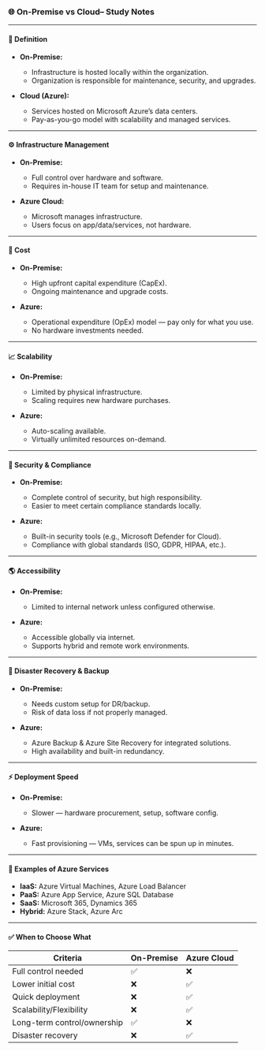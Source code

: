 
### 🌐 On-Premise vs Cloud– Study Notes

---

#### 📍 **Definition**

- **On-Premise:**
  - Infrastructure is hosted locally within the organization.
  - Organization is responsible for maintenance, security, and upgrades.

- **Cloud (Azure):**
  - Services hosted on Microsoft Azure’s data centers.
  - Pay-as-you-go model with scalability and managed services.

---

#### ⚙️ **Infrastructure Management**

- **On-Premise:**
  - Full control over hardware and software.
  - Requires in-house IT team for setup and maintenance.

- **Azure Cloud:**
  - Microsoft manages infrastructure.
  - Users focus on app/data/services, not hardware.

---

#### 💸 **Cost**

- **On-Premise:**
  - High upfront capital expenditure (CapEx).
  - Ongoing maintenance and upgrade costs.

- **Azure:**
  - Operational expenditure (OpEx) model — pay only for what you use.
  - No hardware investments needed.

---

#### 📈 **Scalability**

- **On-Premise:**
  - Limited by physical infrastructure.
  - Scaling requires new hardware purchases.

- **Azure:**
  - Auto-scaling available.
  - Virtually unlimited resources on-demand.

---

#### 🔐 **Security & Compliance**

- **On-Premise:**
  - Complete control of security, but high responsibility.
  - Easier to meet certain compliance standards locally.

- **Azure:**
  - Built-in security tools (e.g., Microsoft Defender for Cloud).
  - Compliance with global standards (ISO, GDPR, HIPAA, etc.).

---

#### 🌎 **Accessibility**

- **On-Premise:**
  - Limited to internal network unless configured otherwise.

- **Azure:**
  - Accessible globally via internet.
  - Supports hybrid and remote work environments.

---

#### 🔄 **Disaster Recovery & Backup**

- **On-Premise:**
  - Needs custom setup for DR/backup.
  - Risk of data loss if not properly managed.

- **Azure:**
  - Azure Backup & Azure Site Recovery for integrated solutions.
  - High availability and built-in redundancy.

---

#### ⚡ **Deployment Speed**

- **On-Premise:**
  - Slower — hardware procurement, setup, software config.

- **Azure:**
  - Fast provisioning — VMs, services can be spun up in minutes.

---

#### 🧩 **Examples of Azure Services**

- **IaaS:** Azure Virtual Machines, Azure Load Balancer
- **PaaS:** Azure App Service, Azure SQL Database
- **SaaS:** Microsoft 365, Dynamics 365
- **Hybrid:** Azure Stack, Azure Arc

---

#### ✅ **When to Choose What**

| Criteria                     | On-Premise                  | Azure Cloud                        |
|-----------------------------|-----------------------------|------------------------------------|
| Full control needed          | ✅                          | ❌                                 |
| Lower initial cost           | ❌                          | ✅                                 |
| Quick deployment             | ❌                          | ✅                                 |
| Scalability/Flexibility      | ❌                          | ✅                                 |
| Long-term control/ownership | ✅                          | ❌                                 |
| Disaster recovery            | ❌                          | ✅                                 |

